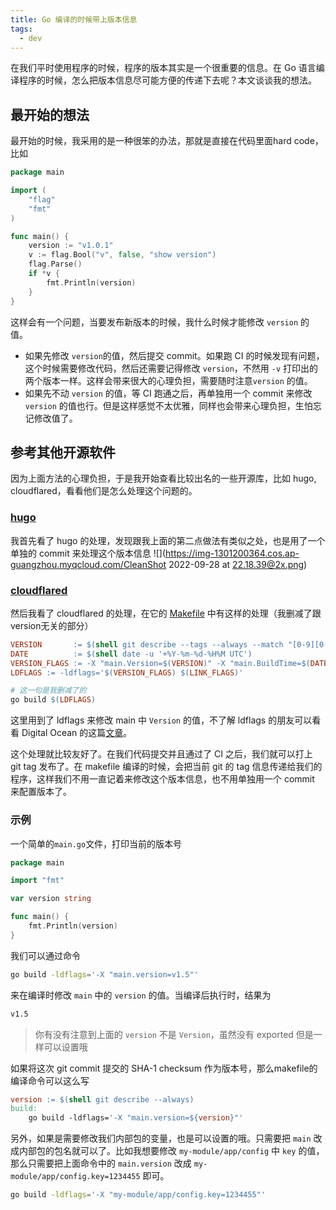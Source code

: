 ```yaml
---
title: Go 编译的时候带上版本信息
tags:
  - dev
---
```

在我们平时使用程序的时候，程序的版本其实是一个很重要的信息。在 Go 语言编译程序的时候，怎么把版本信息尽可能方便的传递下去呢？本文谈谈我的想法。
<!--more-->

## 最开始的想法
最开始的时候，我采用的是一种很笨的办法，那就是直接在代码里面hard code，比如
```go
package main

import (
	"flag"
	"fmt"
)

func main() {
	version := "v1.0.1"
	v := flag.Bool("v", false, "show version")
	flag.Parse()
	if *v {
		fmt.Println(version)
	}
}
```
这样会有一个问题，当要发布新版本的时候，我什么时候才能修改 `version` 的值。
- 如果先修改 `version`的值，然后提交 commit。如果跑 CI 的时候发现有问题，这个时候需要修改代码，然后还需要记得修改 `version`，不然用 `-v` 打印出的两个版本一样。这样会带来很大的心理负担，需要随时注意`version` 的值。
- 如果先不动 `version` 的值，等 CI 跑通之后，再单独用一个 commit 来修改 `version` 的值也行。但是这样感觉不太优雅，同样也会带来心理负担，生怕忘记修改值了。

## 参考其他开源软件
因为上面方法的心理负担，于是我开始查看比较出名的一些开源库，比如 hugo, cloudflared，看看他们是怎么处理这个问题的。

### [hugo](https://github.com/gohugoio/hugo)
我首先看了 hugo 的处理，发现跟我上面的第二点做法有类似之处，也是用了一个单独的 commit 来处理这个版本信息
![](https://img-1301200364.cos.ap-guangzhou.myqcloud.com/CleanShot 2022-09-28 at 22.18.39@2x.png)

### [cloudflared](https://github.com/cloudflare/cloudflared)
然后我看了 cloudflared 的处理，在它的 [Makefile](https://github.com/cloudflare/cloudflared/blob/master/Makefile) 中有这样的处理（我删减了跟version无关的部分）
```makefile
VERSION       := $(shell git describe --tags --always --match "[0-9][0-9][0-9][0-9].*.*")
DATE          := $(shell date -u '+%Y-%m-%d-%H%M UTC')
VERSION_FLAGS := -X "main.Version=$(VERSION)" -X "main.BuildTime=$(DATE)"
LDFLAGS := -ldflags='$(VERSION_FLAGS) $(LINK_FLAGS)'

# 这一句是我删减了的
go build $(LDFLAGS) 
```
这里用到了 ldflags 来修改 main 中 `Version` 的值，不了解 ldflags 的朋友可以看看 Digital Ocean 的这篇[文章](https://www.digitalocean.com/community/tutorials/using-ldflags-to-set-version-information-for-go-applications)。

这个处理就比较友好了。在我们代码提交并且通过了 CI 之后，我们就可以打上 git tag 发布了。在 makefile 编译的时候，会把当前 git 的 tag 信息传递给我们的程序，这样我们不用一直记着来修改这个版本信息，也不用单独用一个 commit 来配置版本了。

### 示例
一个简单的`main.go`文件，打印当前的版本号
```go
package main

import "fmt"

var version string

func main() {
	fmt.Println(version)
}
```
我们可以通过命令
```bash
go build -ldflags='-X "main.version=v1.5"'
```
来在编译时修改 `main` 中的 `version` 的值。当编译后执行时，结果为
```bash
v1.5
```
> 你有没有注意到上面的 `version` 不是 `Version`，虽然没有 exported 但是一样可以设置哦

如果将这次 git commit 提交的 SHA-1 checksum 作为版本号，那么makefile的编译命令可以这么写
```makefile
version := $(shell git describe --always)
build:
	go build -ldflags='-X "main.version=${version}"'
```
另外，如果是需要修改我们内部包的变量，也是可以设置的哦。只需要把 `main` 改成内部包的包名就可以了。比如我想要修改 `my-module/app/config` 中 `key` 的值，那么只需要把上面命令中的 `main.version` 改成 `my-module/app/config.key=1234455` 即可。
```bash
go build -ldflags='-X "my-module/app/config.key=1234455"'
```

